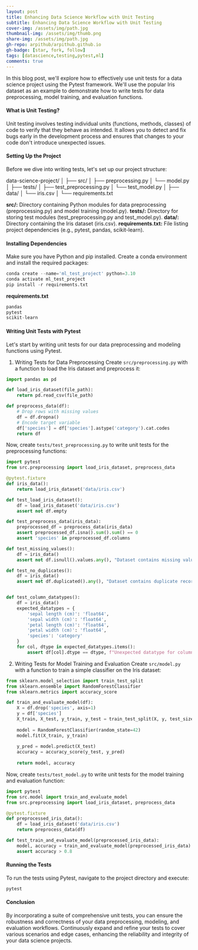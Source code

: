 ```yaml
---
layout: post
title: Enhancing Data Science Workflow with Unit Testing
subtitle: Enhancing Data Science Workflow with Unit Testing
cover-img: /assets/img/path.jpg
thumbnail-img: /assets/img/thumb.png
share-img: /assets/img/path.jpg
gh-repo: arpithub/arpithub.github.io
gh-badge: [star, fork, follow]
tags: [datascience,testing,pytest,ml]
comments: true
---
```


In this blog post, we'll explore how to effectively use unit tests for a data science project using the Pytest framework. We'll use the popular Iris dataset as an example to demonstrate how to write tests for data preprocessing, model training, and evaluation functions.

#### What is Unit Testing?
Unit testing involves testing individual units (functions, methods, classes) of code to verify that they behave as intended. It allows you to detect and fix bugs early in the development process and ensures that changes to your code don't introduce unexpected issues.

#### Setting Up the Project
Before we dive into writing tests, let's set up our project structure:

data-science-project/
│
├── src/
│   ├── preprocessing.py
│   └── model.py
│
├── tests/
│   ├── test_preprocessing.py
│   └── test_model.py
│
├── data/
│   └── iris.csv
│
└── requirements.txt

**src/:** Directory containing Python modules for data preprocessing (preprocessing.py) and model training (model.py).
**tests/:** Directory for storing test modules (test_preprocessing.py and test_model.py).
**data/:** Directory containing the Iris dataset (iris.csv).
**requirements.txt:** File listing project dependencies (e.g., pytest, pandas, scikit-learn).

#### Installing Dependencies
Make sure you have Python and pip installed. Create a conda environment and install the required packages:

```python
conda create --name='ml_test_project' python=3.10
conda activate ml_test_project
pip install -r requirements.txt
```

**requirements.txt**
```python
pandas
pytest
scikit-learn
```

#### Writing Unit Tests with Pytest
Let's start by writing unit tests for our data preprocessing and modeling functions using Pytest.

1. Writing Tests for Data Preprocessing
Create `src/preprocessing.py` with a function to load the Iris dataset and preprocess it:

```python
import pandas as pd

def load_iris_dataset(file_path):
    return pd.read_csv(file_path)

def preprocess_data(df):
    # Drop rows with missing values
    df = df.dropna()
    # Encode target variable
    df['species'] = df['species'].astype('category').cat.codes
    return df
```
Now, create `tests/test_preprocessing.py` to write unit tests for the preprocessing functions:
```python
import pytest
from src.preprocessing import load_iris_dataset, preprocess_data

@pytest.fixture
def iris_data():
    return load_iris_dataset('data/iris.csv')

def test_load_iris_dataset():
    df = load_iris_dataset('data/iris.csv')
    assert not df.empty

def test_preprocess_data(iris_data):
    preprocessed_df = preprocess_data(iris_data)
    assert preprocessed_df.isna().sum().sum() == 0
    assert 'species' in preprocessed_df.columns

def test_missing_values():
    df = iris_data()
    assert not df.isnull().values.any(), "Dataset contains missing values"

def test_no_duplicates():
    df = iris_data()
    assert not df.duplicated().any(), "Dataset contains duplicate records"


def test_column_datatypes():
    df = iris_data()
    expected_datatypes = {
        'sepal length (cm)': 'float64',
        'sepal width (cm)': 'float64',
        'petal length (cm)': 'float64',
        'petal width (cm)': 'float64',
        'species': 'category'
    }
    for col, dtype in expected_datatypes.items():
        assert df[col].dtype == dtype, f"Unexpected datatype for column {col}"

```

2. Writing Tests for Model Training and Evaluation
Create `src/model.py` with a function to train a simple classifier on the Iris dataset:

```python
from sklearn.model_selection import train_test_split
from sklearn.ensemble import RandomForestClassifier
from sklearn.metrics import accuracy_score

def train_and_evaluate_model(df):
    X = df.drop('species', axis=1)
    y = df['species']
    X_train, X_test, y_train, y_test = train_test_split(X, y, test_size=0.2, random_state=42)
    
    model = RandomForestClassifier(random_state=42)
    model.fit(X_train, y_train)
    
    y_pred = model.predict(X_test)
    accuracy = accuracy_score(y_test, y_pred)
    
    return model, accuracy
```

Now, create `tests/test_model.py` to write unit tests for the model training and evaluation function:

```python
import pytest
from src.model import train_and_evaluate_model
from src.preprocessing import load_iris_dataset, preprocess_data

@pytest.fixture
def preprocessed_iris_data():
    df = load_iris_dataset('data/iris.csv')
    return preprocess_data(df)

def test_train_and_evaluate_model(preprocessed_iris_data):
    model, accuracy = train_and_evaluate_model(preprocessed_iris_data)
    assert accuracy > 0.8
```

#### Running the Tests
To run the tests using Pytest, navigate to the project directory and execute:

```bash
pytest
```

#### Conclusion
By incorporating a suite of comprehensive unit tests, you can ensure the robustness and correctness of your data preprocessing, modeling, and evaluation workflows. Continuously expand and refine your tests to cover various scenarios and edge cases, enhancing the reliability and integrity of your data science projects.